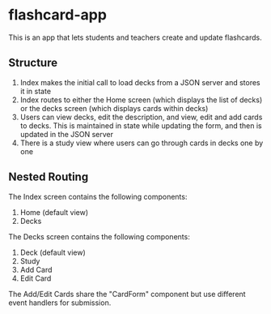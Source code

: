 # flashcard-app

This is an app that lets students and teachers create and update flashcards. 

## Structure

1. Index makes the initial call to load decks from a JSON server and stores it in state
2. Index routes to either the Home screen (which displays the list of decks) or the decks screen (which displays cards within decks)
3. Users can view decks, edit the description, and view, edit and add cards to decks. This is maintained in state while updating the form, and then is updated in the JSON server
4. There is a study view where users can go through cards in decks one by one

## Nested Routing
The Index screen contains the following components:
1. Home (default view)
2. Decks

The Decks screen contains the following components: 
1. Deck (default view)
2. Study
3. Add Card
4. Edit Card


The Add/Edit Cards share the "CardForm" component but use different event handlers for submission. 
